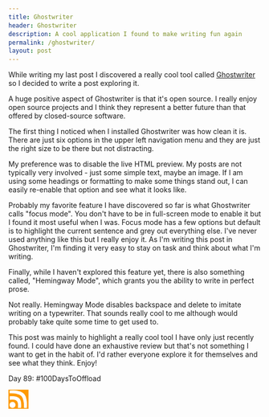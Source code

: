 ```yaml
---
title: Ghostwriter
header: Ghostwriter
description: A cool application I found to make writing fun again
permalink: /ghostwriter/
layout: post
---
```


While writing my last post I discovered a really cool tool called [Ghostwriter](https://wereturtle.github.io/ghostwriter/) so I decided to write a post exploring it.

A huge positive aspect of Ghostwriter is that it's open source. I really enjoy open source projects and I think they represent a better future than that offered by closed-source software.

The first thing I noticed when I installed Ghostwriter was how clean it is. There are just six options in the upper left navigation menu and they are just the right size to be there but not distracting.

My preference was to disable the live HTML preview. My posts are not typically very involved - just some simple text, maybe an image. If I am using some headings or formatting to make some things stand out, I can easily re-enable that option and see what it looks like.

Probably my favorite feature I have discovered so far is what Ghostwriter calls "focus mode". You don't have to be in full-screen mode to enable it but I found it most useful when I was. Focus mode has a few options but default is to highlight the current sentence and grey out everything else. I've never used anything like this but I really enjoy it. As I'm writing this post in Ghostwriter, I'm finding it very easy to stay on task and think about what I'm writing.

Finally, while I haven't explored this feature yet, there is also something called, "Hemingway Mode", which grants you the ability to write in perfect prose.

Not really. Hemingway Mode disables backspace and delete to imitate writing on a typewriter. That sounds really cool to me although would probably take quite some time to get used to.

This post was mainly to highlight a really cool tool I have only just recently found. I could have done an exhaustive review but that's not something I want to get in the habit of. I'd rather everyone explore it for themselves and see what they think. Enjoy!

Day 89: #100DaysToOffload

<a href="https://rmooreblog.netlify.app/feed.xml"><img src="/assets/images/rss_feed.jpg" style="opacity:1;" width="40"/></a>
